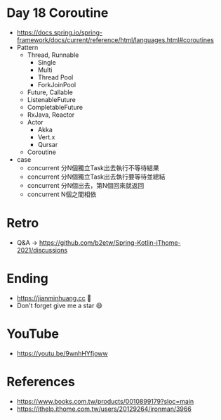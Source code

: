 # Day 18 Coroutine
* https://docs.spring.io/spring-framework/docs/current/reference/html/languages.html#coroutines
* Pattern
  * Thread, Runnable
    * Single
    * Multi
    * Thread Pool
    * ForkJoinPool 
  * Future, Callable
  * ListenableFuture
  * CompletableFuture
  * RxJava, Reactor
  * Actor
    * Akka
    * Vert.x
    * Qursar
  * Coroutine
* case
  * concurrent 分N個獨立Task出去執行不等待結果
  * concurrent 分N個獨立Task出去執行要等待並總結
  * concurrent 分N個出去，第N個回來就返回
  * concurrent N個之間相依

# Retro
* Q&A -> https://github.com/b2etw/Spring-Kotlin-iThome-2021/discussions

# Ending
* https://jianminhuang.cc 🌈
* Don't forget give me a star 😄

# YouTube
* https://youtu.be/9wnhHYfjoww

# References
* https://www.books.com.tw/products/0010899179?sloc=main
* https://ithelp.ithome.com.tw/users/20129264/ironman/3966
